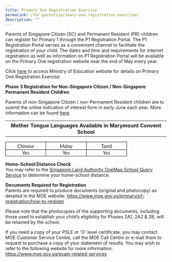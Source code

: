 ```yaml
---
title: Primary One Registration Exercise
permalink: /for-parents/primary-one-registration-exercise/
description: ""
---
```

<p>Parents of Singapore Citizen (SC) and Permanent Resident (PR) children can register for Primary 1 through the P1 Registration Portal.&nbsp;The&nbsp;P1 Registration Portal&nbsp;serves as a convenient channel to facilitate the registration of your child. The dates and time and requirements for internet registration as well as information on&nbsp;P1 Registration Portal&nbsp;will be available on the Primary One registration website near the end of May every year.</p>
<p>Click&nbsp;<a href="https://www.moe.gov.sg/primary/p1-registration" target="_blank" rel="noopener">here&nbsp;</a>to access Ministry of Education website for details on Primary One Registration Exercise.&nbsp;</p>
<p><strong>Phase 3 Registration for Non-Singapore Citizen / Non-Singapore Permanent Resident Children</strong></p>
<p>Parents of non-Singapore Citizen / non-Permanent Resident children are to submit the online indication of interest form in early June each year. More information can be found&nbsp;<a href="https://www.moe.gov.sg/primary/p1-registration/international-students" target="_blank" rel="noopener">here</a>.</p>
<table>
<tbody>
<tr>
<th style="text-align: center;" colspan="3">Mother Tongue Languages Available in Marymount Convent School</th>
</tr>
</tbody></table><table style="border-collapse:collapse;border:none;">
    <tbody>
        <tr>
            <td style="width: 83.2pt; border: 1pt solid windowtext; padding: 0in 5.4pt; height: 17.5pt; text-align: center;">
                <p style="margin-top:0in;margin-right:0in;margin-bottom:0in;margin-left:0in;line-height:normal;font-size:15px;font-family:&quot;Calibri&quot;,sans-serif;text-align:center;"><span style="font-family:&quot;Lato&quot;,sans-serif;">Chinese</span></p>
            </td>
            <td style="width: 83.25pt; border-top: 1pt solid windowtext; border-right: 1pt solid windowtext; border-bottom: 1pt solid windowtext; border-image: initial; border-left: none; padding: 0in 5.4pt; height: 17.5pt; text-align: center;">
                <p style="margin-top:0in;margin-right:0in;margin-bottom:0in;margin-left:0in;line-height:normal;font-size:15px;font-family:&quot;Calibri&quot;,sans-serif;text-align:center;"><span style="font-family:&quot;Lato&quot;,sans-serif;">Malay</span></p>
            </td>
            <td style="width: 83.25pt; border-top: 1pt solid windowtext; border-right: 1pt solid windowtext; border-bottom: 1pt solid windowtext; border-image: initial; border-left: none; padding: 0in 5.4pt; height: 17.5pt; text-align: center; vertical-align: middle;">
                <p style="margin-top:0in;margin-right:0in;margin-bottom:0in;margin-left:0in;line-height:normal;font-size:15px;font-family:&quot;Calibri&quot;,sans-serif;text-align:center;"><span style="font-family:&quot;Lato&quot;,sans-serif;">Tamil</span></p>
            </td>
        </tr>
        <tr>
            <td style="width:83.2pt;border:solid windowtext 1.0pt;border-top:  none;padding:0in 5.4pt 0in 5.4pt;height:15.15pt;">
                <p style="margin-top:0in;margin-right:0in;margin-bottom:0in;margin-left:0in;line-height:normal;font-size:15px;font-family:&quot;Calibri&quot;,sans-serif;text-align:center;"><span style="font-family:&quot;Lato&quot;,sans-serif;">Yes</span></p>
            </td>
            <td style="width:83.25pt;border-top:none;border-left:none;border-bottom:solid windowtext 1.0pt;border-right:solid windowtext 1.0pt;padding:0in 5.4pt 0in 5.4pt;height:15.15pt;">
                <p style="margin-top:0in;margin-right:0in;margin-bottom:0in;margin-left:0in;line-height:normal;font-size:15px;font-family:&quot;Calibri&quot;,sans-serif;text-align:center;"><span style="font-family:&quot;Lato&quot;,sans-serif;">Yes</span></p>
            </td>
            <td style="width:83.25pt;border-top:none;border-left:none;border-bottom:solid windowtext 1.0pt;border-right:solid windowtext 1.0pt;padding:0in 5.4pt 0in 5.4pt;height:15.15pt;">
                <p style="margin-top:0in;margin-right:0in;margin-bottom:0in;margin-left:0in;line-height:normal;font-size:15px;font-family:&quot;Calibri&quot;,sans-serif;text-align:center;"><span style="font-family:&quot;Lato&quot;,sans-serif;">Yes</span></p>
            </td>
        </tr>
    </tbody>
</table>


<p><strong>Home-School Distance Check<br></strong>You may refer to the&nbsp;<a href="https://www.onemap.sg/main/v2/schoolquerymenu" target="">Singapore Land Authority OneMap School Query Service</a>&nbsp;to determine your home-school distance.</p>
<p><strong>Documents Required for Registration<br></strong>Parents are required to produce documents (original and photocopy) as detailed in the MOE website:&nbsp;<a href="https://www.moe.gov.sg/primary/p1-registration/how-to-register" target="_blank" rel="noopener">https://www.moe.gov.sg/primary/p1-registration/how-to-register</a></p>
<p>Please note that the photocopies of the supporting documents, including those used to establish your child’s eligibility for Phases 2A1, 2A2 &amp; 2B, will be retained by the school.</p>
<p>If you need a copy of your PSLE or 'O' level certificate, you may contact MOE Customer Service Centre, call the MOE Call Centre or e-mail them to request to purchase a copy of your statement of results. You may wish to refer to the following website for more information: <a href="https://www.moe.gov.sg/exam-related-services" target="_blank" rel="noopener">https://www.moe.gov.sg/exam-related-services</a></p>